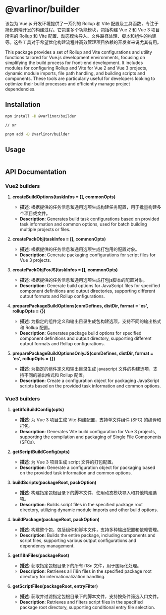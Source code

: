 # @varlinor/builder

该包为 Vue.js 开发环境提供了一系列的 Rollup 和 Vite 配置及工具函数，专注于简化前端开发的构建过程。它包含多个功能模块，包括构建 Vue 2 和 Vue 3 项目所需的 Rollup 和 Vite 配置、动态模块导入、文件路径处理、脚本和组件的构建等。这些工具对于希望优化构建流程并高效管理项目依赖的开发者来说尤其有用。

This package provides a set of Rollup and Vite configurations and utility functions tailored for Vue.js development environments, focusing on simplifying the build process for front-end development. It includes modules for configuring Rollup and Vite for Vue 2 and Vue 3 projects, dynamic module imports, file path handling, and building scripts and components. These tools are particularly useful for developers looking to optimize their build processes and efficiently manage project dependencies.

## Installation

```bash
npm install -D @varlinor/builder

// or

pnpm add -D @varlinor/builder
```

## Usage

```javascript

```

## API Documentation

### Vue2 builders

1. **createBuildOptions(taskInfos = [], commonOpts)**

   - **描述**: 根据提供的任务信息和通用选项生成构建任务配置，用于批量构建多个项目或文件。
   - **Description**: Generates build task configurations based on provided task information and common options, used for batch building multiple projects or files.

2. **createPackObj(taskInfos = [], commonOpts)**

   - **描述**: 根据提供的任务信息和通用选项生成打包用的配置对象。
   - **Description**: Generate packaging configurations for script files for Vue 3 projects.

3. **createPackObjForJS(taskInfos = [], commonOpts)**

   - **描述**: 根据提供的任务信息和通用选项生成打包js脚本的配置对象。
   - **Description**: Generate build options for JavaScript files for specified component definitions and output directories, supporting different output formats and Rollup configurations.

4. **preparePackageBuildOptions(comDefines, distDir, format = 'es', rollupOpts = {})**

   - **描述**: 为指定的组件定义和输出目录生成包构建选项，支持不同的输出格式和 Rollup 配置。
   - **Description**: Generates package build options for specified component definitions and output directory, supporting different output formats and Rollup configurations.

5. **preparePackageBuildOptionsOnlyJS(comDefines, distDir, format = 'es', rollupOpts = {})**

   - **描述**: 为指定的组件定义和输出目录生成 javascript 文件的构建选项，支持不同的输出格式和 Rollup 配置。
   - **Description**: Create a configuration object for packaging JavaScript scripts based on the provided task information and common options.

### Vue3 builders

1. **getSfcBuildConfig(opts)**

   - **描述**: 为 Vue 3 项目生成 Vite 构建配置，支持单文件组件 (SFC) 的编译和打包。
   - **Description**: Generates Vite build configuration for Vue 3 projects, supporting the compilation and packaging of Single File Components (SFCs).

2. **getScriptBuildConfig(opts)**

   - **描述**: 为 Vue 3 项目生成 script 文件的打包配置。
   - **Description**: Generate a configuration object for packaging based on the provided task information and common options.

3. **buildScripts(packageRoot, packOption)**

   - **描述**: 构建指定包根目录下的脚本文件，使用动态模块导入和其他构建选项。
   - **Description**: Builds script files in the specified package root directory, utilizing dynamic module imports and other build options.

4. **buildPackage(packageRoot, packOption)**

   - **描述**: 构建整个包，包括组件和脚本文件，支持多种输出配置和依赖管理。
   - **Description**: Builds the entire package, including components and script files, supporting various output configurations and dependency management.

5. **getI18nFiles(packageRoot)**

   - **描述**: 获取指定包根目录下的所有 i18n 文件，用于国际化处理。
   - **Description**: Retrieves all i18n files in the specified package root directory for internationalization handling.

6. **getScriptFiles(packageRoot, entryFilter)**

   - **描述**: 获取并过滤指定包根目录下的脚本文件，支持按条件筛选入口文件。
   - **Description**: Retrieves and filters script files in the specified package root directory, supporting conditional entry file selection.
